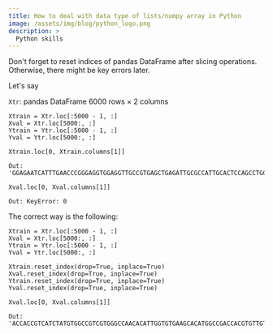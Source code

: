 ```yaml
---
title: How to deal with data type of lists/numpy array in Python
image: /assets/img/blog/python_logo.png
description: >
  Python skills 
---
```


Don't forget to reset indices of pandas DataFrame after slicing operations. Otherwise, there might be key errors later.

Let's say 

`Xtr`: pandas DataFrame 6000 rows × 2 columns

```
Xtrain = Xtr.loc[:5000 - 1, :]
Xval = Xtr.loc[5000:, :]
Ytrain = Ytr.loc[:5000 - 1, :]
Yval = Ytr.loc[5000:, :]
```

```
Xtrain.loc[0, Xtrain.columns[1]]

Out: 'GGAGAATCATTTGAACCCGGGAGGTGGAGGTTGCCGTGAGCTGAGATTGCGCCATTGCACTCCAGCCTGGGCAACAAGAGCAAAACTCTGTCTCACAAAAC'
```

```
Xval.loc[0, Xval.columns[1]]

Out: KeyError: 0
```

The correct way is the following:
```
Xtrain = Xtr.loc[:5000 - 1, :]
Xval = Xtr.loc[5000:, :]
Ytrain = Ytr.loc[:5000 - 1, :]
Yval = Ytr.loc[5000:, :]

Xtrain.reset_index(drop=True, inplace=True)
Xval.reset_index(drop=True, inplace=True)
Ytrain.reset_index(drop=True, inplace=True)
Yval.reset_index(drop=True, inplace=True)

Xval.loc[0, Xval.columns[1]]

Out: 'ACCACCGTCATCTATGTGGCCGTCGTGGGCCAACACATTGGTGTGAAGCACATGGCCGACCACGTGTTGTATCTGAATCTAGGTCGACCCACTGTGCGATT'
```
